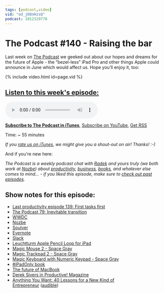 ```yaml
---
tags: [podcast,video]
vid: "od_jO8nHzsQ"
podcast: 1012329770
---
```


# The Podcast #140 - Raising the bar

Last week on [The Podcast][p] we geeked out about our hopes and dreams for the future of Apple - the “bezel-less” iPad Pro and other things Apple could announce in June which would affect us. Hope you’ll enjoy it, too:

{% include video.html id=page.vid %}

<!--More-->

## [Listen to this week's episode:][e]

<audio controls>
<source src="https://files.nozbe.com/podcast/140.mp3" type="audio/mpeg">
</audio>

**[Subscribe to The Podcast in iTunes][i]**, [Subscribe on YouTube][y], [Get RSS][rss]

Time: ~ 55 minutes

*If you [rate us on iTunes][i], we might give you a shout-out on air! Thanks! :-)*

And if you're new here:

*The Podcast is a weekly podcast chat with [Radek][r] and yours truly (we both work at [Nozbe][n]) about [productivity](/productivity), [business](/business), [books](/books), and whatever else comes to mind… - if you liked this episode, make sure to [check out past episodes](/podcast).*

## Show notes for this episode:

  * [Last productivity episode 139: First tasks first](http://thepodcast.fm/episodes/139)
  * [The Podcast 79: Inevitable transition](http://thepodcast.fm/79)
  * [WWDC](https://developer.apple.com/wwdc/)
  * [Nozbe](https://nozbe.com/)
  * [Soulver](https://itunes.apple.com/us/app/soulver/id348142037?mt=8)
  * [Evernote](https://evernote.com/)
  * [Slack](https://slack.com/)
  * [Leuchtturm Apple Pencil Loop for iPad](https://www.amazon.com/dp/B002CWMAPW)
  * [Magic Mouse 2 - Space Gray](https://www.apple.com/shop/product/MRME2LL/A/magic-mouse-2-space-gray)
  * [Magic Trackpad 2 - Space Gray](https://www.apple.com/shop/product/MRMF2LL/A/magic-trackpad-2-space-gray)
  * [Magic Keyboard with Numeric Keypad - Space Gray](https://www.apple.com/shop/product/MRMH2LL/A/magic-keyboard-with-numeric-keypad-us-english-space-gray)
  * [#iPadOnly book](https://www.amazon.com/iPadOnly-first-post-PC-everything-between-ebook/dp/B00DVETZW6/)
  * [The future of MacBook](http://radex.io/future-macbooks/)
  * [Derek Sivers in Productive! Magazine](http://productivemag.com/30)
  * [Anything You Want: 40 Lessons for a New Kind of Entrepreneur](https://www.amazon.com/Anything-You-Want-Lessons-Entrepreneur-ebook/dp/B013XUNUAA/) ([audible](https://www.audible.com/pd/Bios-Memoirs/Anything-You-Want-Audiobook/B00563HS4C))

[y]: https://michael.gratis/thepodcastyt
[rss]: http://thepodcast.fm/episodes?format=RSS
[e]: http://thepodcast.fm/episodes/140

[p]: https://michael.gratis/thepodcastfm
[n]: https://michael.gratis/nozbe
[r]: https://michael.gratis/radex
[i]: https://michael.gratis/thepodcast
[o]: https://michael.gratis/ipadonly

